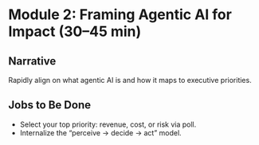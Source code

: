 # Module 2: Framing Agentic AI for Impact (30–45 min)

## Narrative
Rapidly align on what agentic AI is and how it maps to executive priorities.

## Jobs to Be Done
* Select your top priority: revenue, cost, or risk via poll.
* Internalize the “perceive → decide → act” model.